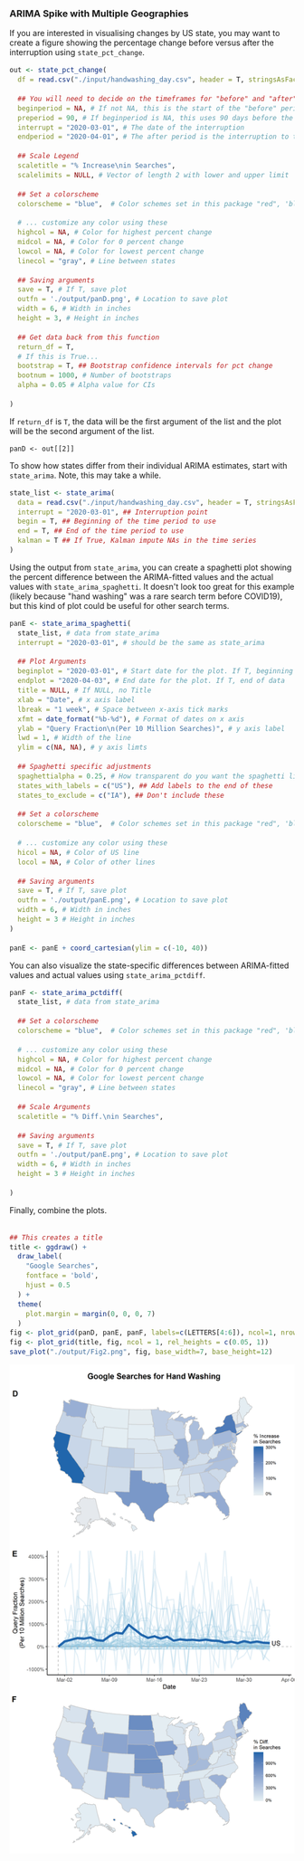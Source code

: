 ### ARIMA Spike with Multiple Geographies

If you are interested in visualising changes by US state, you may want to create a figure showing the percentage change before versus after the interruption using `state_pct_change`.


```r
out <- state_pct_change(
  df = read.csv("./input/handwashing_day.csv", header = T, stringsAsFactor = F), ## Data from gtrends

  ## You will need to decide on the timeframes for "before" and "after"
  beginperiod = NA, # If not NA, this is the start of the "before" period
  preperiod = 90, # If beginperiod is NA, this uses 90 days before the interruption
  interrupt = "2020-03-01", # The date of the interruption
  endperiod = "2020-04-01", # The after period is the interruption to the endperiod

  ## Scale Legend
  scaletitle = "% Increase\nin Searches",
  scalelimits = NULL, # Vector of length 2 with lower and upper limit

  ## Set a colorscheme
  colorscheme = "blue",  # Color schemes set in this package "red", 'blue" or "jamaim"

  # ... customize any color using these
  highcol = NA, # Color for highest percent change
  midcol = NA, # Color for 0 percent change
  lowcol = NA, # Color for lowest percent change
  linecol = "gray", # Line between states

  ## Saving arguments
  save = T, # If T, save plot
  outfn = './output/panD.png', # Location to save plot
  width = 6, # Width in inches
  height = 3, # Height in inches

  ## Get data back from this function
  return_df = T,
  # If this is True...
  bootstrap = T, ## Bootstrap confidence intervals for pct change
  bootnum = 1000, # Number of bootstraps
  alpha = 0.05 # Alpha value for CIs

)
```

If `return_df` is `T`, the data will be the first argument of the list and the plot will be the second argument of the list.

```{r}
panD <- out[[2]]
```


To show how states differ from their individual ARIMA estimates, start with `state_arima`. Note, this may take a while.

```r
state_list <- state_arima(
  data = read.csv("./input/handwashing_day.csv", header = T, stringsAsFactor = F), ## Data from gtrends
  interrupt = "2020-03-01", ## Interruption point
  begin = T, ## Beginning of the time period to use
  end = T, ## End of the time period to use
  kalman = T ## If True, Kalman impute NAs in the time series
)
```


Using the output from `state_arima`, you can create a spaghetti plot showing the percent difference between the ARIMA-fitted values and the actual values with `state_arima_spaghetti`. It doesn't look too great for this example (likely because "hand washing" was a rare search term before COVID19), but this kind of plot could be useful for other search terms.


```r
panE <- state_arima_spaghetti(
  state_list, # data from state_arima
  interrupt = "2020-03-01", # should be the same as state_arima

  ## Plot Arguments
  beginplot = "2020-03-01", # Start date for the plot. If T, beginning of data
  endplot = "2020-04-03", # End date for the plot. If T, end of data
  title = NULL, # If NULL, no Title
  xlab = "Date", # x axis label
  lbreak = "1 week", # Space between x-axis tick marks
  xfmt = date_format("%b-%d"), # Format of dates on x axis
  ylab = "Query Fraction\n(Per 10 Million Searches)", # y axis label
  lwd = 1, # Width of the line
  ylim = c(NA, NA), # y axis limts

  ## Spaghetti specific adjustments
  spaghettialpha = 0.25, # How transparent do you want the spaghetti lines
  states_with_labels = c("US"), ## Add labels to the end of these
  states_to_exclude = c("IA"), ## Don't include these

  ## Set a colorscheme
  colorscheme = "blue",  # Color schemes set in this package "red", 'blue" or "jamaim"

  # ... customize any color using these
  hicol = NA, # Color of US line
  locol = NA, # Color of other lines

  ## Saving arguments
  save = T, # If T, save plot
  outfn = './output/panE.png', # Location to save plot
  width = 6, # Width in inches
  height = 3 # Height in inches
)

panE <- panE + coord_cartesian(ylim = c(-10, 40))

```


You can also visualize the state-specific differences between ARIMA-fitted values and actual values using `state_arima_pctdiff`.

```r
panF <- state_arima_pctdiff(
  state_list, # data from state_arima

  ## Set a colorscheme
  colorscheme = "blue",  # Color schemes set in this package "red", 'blue" or "jamaim"

  # ... customize any color using these
  highcol = NA, # Color for highest percent change
  midcol = NA, # Color for 0 percent change
  lowcol = NA, # Color for lowest percent change
  linecol = "gray", # Line between states

  ## Scale Arguments
  scaletitle = "% Diff.\nin Searches",

  ## Saving arguments
  save = T, # If T, save plot
  outfn = './output/panE.png', # Location to save plot
  width = 6, # Width in inches
  height = 3 # Height in inches

)
```

Finally, combine the plots.


```r

## This creates a title
title <- ggdraw() +
  draw_label(
    "Google Searches",
    fontface = 'bold',
    hjust = 0.5
  ) +
  theme(
    plot.margin = margin(0, 0, 0, 7)
  )
fig <- plot_grid(panD, panE, panF, labels=c(LETTERS[4:6]), ncol=1, nrow=3, rel_heights=c(1.1, 1, 1.1))
fig <- plot_grid(title, fig, ncol = 1, rel_heights = c(0.05, 1))
save_plot("./output/Fig2.png", fig, base_width=7, base_height=12)
```

![arima-spike-multigeo](READMEcode/output/Fig2.png)
